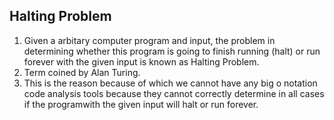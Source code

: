 ## Halting Problem
1. Given a arbitary computer program and input, the problem in determining whether this program is going to finish running (halt) or run forever with the given input is known as Halting Problem.
2. Term coined by Alan Turing.
3. This is the reason because of which we cannot have any big o notation code analysis tools because they cannot correctly determine in all cases if the programwith the given input will halt or run forever.
 
